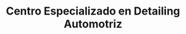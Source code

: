 ---
title: "Centro Especializado en Detailing Automotriz"
url: /ciudad-de-panama/centro-especializado-en-detailing-automotriz/
shop: Autowerkstatt
---